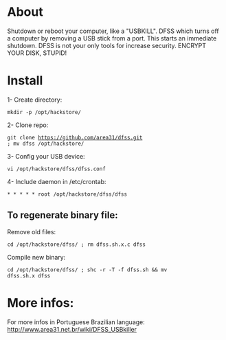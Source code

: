 # About
Shutdown or reboot your computer, like a "USBKILL". DFSS which turns off a computer by removing a USB stick from a port. This starts an immediate shutdown.
DFSS is not your only tools for increase security. ENCRYPT YOUR DISK, STUPID!

# Install
1- Create directory:

<code>mkdir -p /opt/hackstore/</code>

2- Clone repo:

<code>git clone https://github.com/area31/dfss.git ; mv dfss /opt/hackstore/</code>

3- Config your USB device:

<code>vi /opt/hackstore/dfss/dfss.conf</code>


4- Include daemon in /etc/crontab:

<code>* * * * *     root    /opt/hackstore/dfss/dfss</code>


## To regenerate binary file:
Remove old files:

<code>cd /opt/hackstore/dfss/ ; rm dfss.sh.x.c dfss</code>

Compile new binary:

<code>cd /opt/hackstore/dfss/ ; shc -r -T -f dfss.sh && mv dfss.sh.x dfss</code>

# More infos:

For more infos in Portuguese Brazilian language: http://www.area31.net.br/wiki/DFSS_USBkiller

